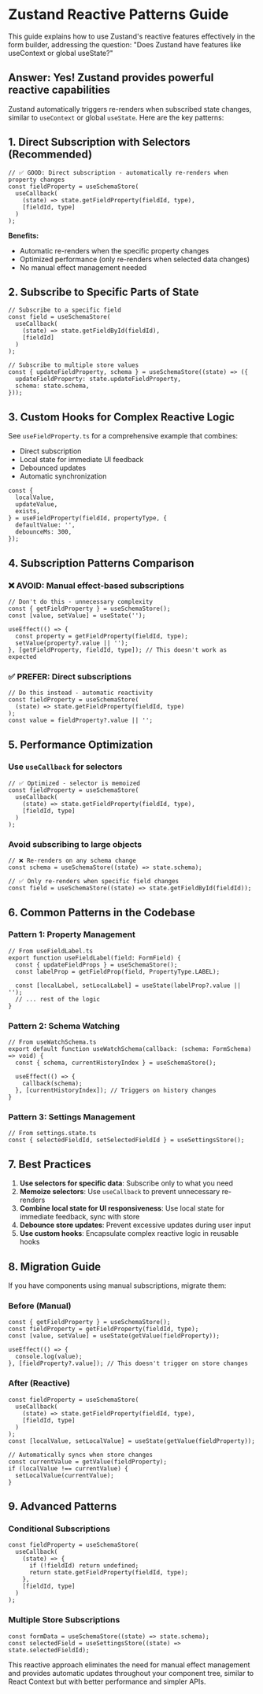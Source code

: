 # Zustand Reactive Patterns Guide

This guide explains how to use Zustand's reactive features effectively in the form builder, addressing the question: "Does Zustand have features like useContext or global useState?"

## Answer: Yes! Zustand provides powerful reactive capabilities

Zustand automatically triggers re-renders when subscribed state changes, similar to `useContext` or global `useState`. Here are the key patterns:

## 1. Direct Subscription with Selectors (Recommended)

```tsx
// ✅ GOOD: Direct subscription - automatically re-renders when property changes
const fieldProperty = useSchemaStore(
  useCallback(
    (state) => state.getFieldProperty(fieldId, type),
    [fieldId, type]
  )
);
```

**Benefits:**
- Automatic re-renders when the specific property changes
- Optimized performance (only re-renders when selected data changes)
- No manual effect management needed

## 2. Subscribe to Specific Parts of State

```tsx
// Subscribe to a specific field
const field = useSchemaStore(
  useCallback(
    (state) => state.getFieldById(fieldId),
    [fieldId]
  )
);

// Subscribe to multiple store values
const { updateFieldProperty, schema } = useSchemaStore((state) => ({
  updateFieldProperty: state.updateFieldProperty,
  schema: state.schema,
}));
```

## 3. Custom Hooks for Complex Reactive Logic

See `useFieldProperty.ts` for a comprehensive example that combines:
- Direct subscription
- Local state for immediate UI feedback
- Debounced updates
- Automatic synchronization

```tsx
const {
  localValue,
  updateValue,
  exists,
} = useFieldProperty(fieldId, propertyType, {
  defaultValue: '',
  debounceMs: 300,
});
```

## 4. Subscription Patterns Comparison

### ❌ AVOID: Manual effect-based subscriptions
```tsx
// Don't do this - unnecessary complexity
const { getFieldProperty } = useSchemaStore();
const [value, setValue] = useState('');

useEffect(() => {
  const property = getFieldProperty(fieldId, type);
  setValue(property?.value || '');
}, [getFieldProperty, fieldId, type]); // This doesn't work as expected
```

### ✅ PREFER: Direct subscriptions
```tsx
// Do this instead - automatic reactivity
const fieldProperty = useSchemaStore(
  (state) => state.getFieldProperty(fieldId, type)
);
const value = fieldProperty?.value || '';
```

## 5. Performance Optimization

### Use `useCallback` for selectors
```tsx
// ✅ Optimized - selector is memoized
const fieldProperty = useSchemaStore(
  useCallback(
    (state) => state.getFieldProperty(fieldId, type),
    [fieldId, type]
  )
);
```

### Avoid subscribing to large objects
```tsx
// ❌ Re-renders on any schema change
const schema = useSchemaStore((state) => state.schema);

// ✅ Only re-renders when specific field changes
const field = useSchemaStore((state) => state.getFieldById(fieldId));
```

## 6. Common Patterns in the Codebase

### Pattern 1: Property Management
```tsx
// From useFieldLabel.ts
export function useFieldLabel(field: FormField) {
  const { updateFieldProps } = useSchemaStore();
  const labelProp = getFieldProp(field, PropertyType.LABEL);
  
  const [localLabel, setLocalLabel] = useState(labelProp?.value || '');
  // ... rest of the logic
}
```

### Pattern 2: Schema Watching
```tsx
// From useWatchSchema.ts
export default function useWatchSchema(callback: (schema: FormSchema) => void) {
  const { schema, currentHistoryIndex } = useSchemaStore();
  
  useEffect(() => {
    callback(schema);
  }, [currentHistoryIndex]); // Triggers on history changes
}
```

### Pattern 3: Settings Management
```tsx
// From settings.state.ts
const { selectedFieldId, setSelectedFieldId } = useSettingsStore();
```

## 7. Best Practices

1. **Use selectors for specific data**: Subscribe only to what you need
2. **Memoize selectors**: Use `useCallback` to prevent unnecessary re-renders
3. **Combine local state for UI responsiveness**: Use local state for immediate feedback, sync with store
4. **Debounce store updates**: Prevent excessive updates during user input
5. **Use custom hooks**: Encapsulate complex reactive logic in reusable hooks

## 8. Migration Guide

If you have components using manual subscriptions, migrate them:

### Before (Manual)
```tsx
const { getFieldProperty } = useSchemaStore();
const fieldProperty = getFieldProperty(fieldId, type);
const [value, setValue] = useState(getValue(fieldProperty));

useEffect(() => {
  console.log(value);
}, [fieldProperty?.value]); // This doesn't trigger on store changes
```

### After (Reactive)
```tsx
const fieldProperty = useSchemaStore(
  useCallback(
    (state) => state.getFieldProperty(fieldId, type),
    [fieldId, type]
  )
);
const [localValue, setLocalValue] = useState(getValue(fieldProperty));

// Automatically syncs when store changes
const currentValue = getValue(fieldProperty);
if (localValue !== currentValue) {
  setLocalValue(currentValue);
}
```

## 9. Advanced Patterns

### Conditional Subscriptions
```tsx
const fieldProperty = useSchemaStore(
  useCallback(
    (state) => {
      if (!fieldId) return undefined;
      return state.getFieldProperty(fieldId, type);
    },
    [fieldId, type]
  )
);
```

### Multiple Store Subscriptions
```tsx
const formData = useSchemaStore((state) => state.schema);
const selectedField = useSettingsStore((state) => state.selectedFieldId);
```

This reactive approach eliminates the need for manual effect management and provides automatic updates throughout your component tree, similar to React Context but with better performance and simpler APIs.
